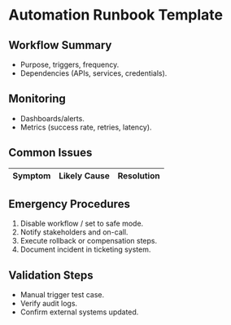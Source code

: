 # Automation Runbook Template

## Workflow Summary
- Purpose, triggers, frequency.
- Dependencies (APIs, services, credentials).

## Monitoring
- Dashboards/alerts.
- Metrics (success rate, retries, latency).

## Common Issues
| Symptom | Likely Cause | Resolution |
| --- | --- | --- |

## Emergency Procedures
1. Disable workflow / set to safe mode.
2. Notify stakeholders and on-call.
3. Execute rollback or compensation steps.
4. Document incident in ticketing system.

## Validation Steps
- Manual trigger test case.
- Verify audit logs.
- Confirm external systems updated.

